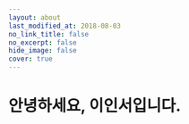 ```yaml
---
layout: about
last_modified_at: 2018-08-03
no_link_title: false 
no_excerpt: false 
hide_image: false
cover: true
---
```


# 안녕하세요, 이인서입니다.
